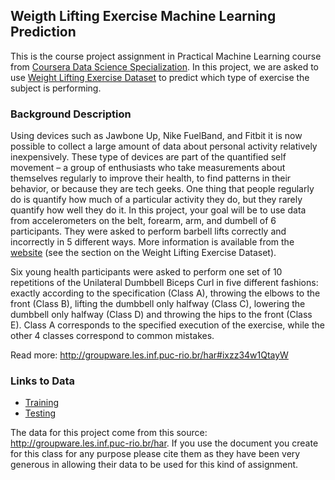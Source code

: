 ## Weigth Lifting Exercise Machine Learning Prediction ##
This is the course project assignment in Practical Machine Learning course from [Coursera Data Science Specialization](https://www.coursera.org/specialization/jhudatascience/1). In this project, we are asked to use [Weight Lifting Exercise Dataset](http://groupware.les.inf.puc-rio.br/har) to predict which type of exercise the subject is performing.

### Background Description ###
Using devices such as Jawbone Up, Nike FuelBand, and Fitbit it is now possible to collect a large amount of data about personal activity relatively inexpensively. These type of devices are part of the quantified self movement – a group of enthusiasts who take measurements about themselves regularly to improve their health, to find patterns in their behavior, or because they are tech geeks. One thing that people regularly do is quantify how much of a particular activity they do, but they rarely quantify how well they do it. In this project, your goal will be to use data from accelerometers on the belt, forearm, arm, and dumbell of 6 participants. They were asked to perform barbell lifts correctly and incorrectly in 5 different ways. More information is available from the [website](http://groupware.les.inf.puc-rio.br/har) (see the section on the Weight Lifting Exercise Dataset).

Six young health participants were asked to perform one set of 10 repetitions of the Unilateral Dumbbell Biceps Curl in five different fashions: exactly according to the specification (Class A), throwing the elbows to the front (Class B), lifting the dumbbell only halfway (Class C), lowering the dumbbell only halfway (Class D) and throwing the hips to the front (Class E). Class A corresponds to the specified execution of the exercise, while the other 4 classes correspond to common mistakes.

Read more: http://groupware.les.inf.puc-rio.br/har#ixzz34w1QtayW

### Links to Data ###
- [Training](http://d396qusza40orc.cloudfront.net/predmachlearn/pml-training.csv)
- [Testing](http://d396qusza40orc.cloudfront.net/predmachlearn/pml-testing.csv)

The data for this project come from this source: http://groupware.les.inf.puc-rio.br/har. If you use the document you create for this class for any purpose please cite them as they have been very generous in allowing their data to be used for this kind of assignment.
